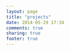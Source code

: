 ```yaml
---
layout: page
title: "projects"
date: 2014-05-29 17:34
comments: true
sharing: true
footer: true
---
```

